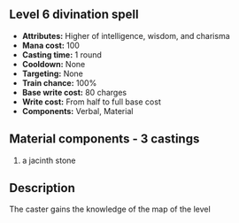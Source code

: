 ## Level 6 divination spell
- **Attributes:** Higher of intelligence, wisdom, and charisma
- **Mana cost:** 100
- **Casting time:** 1 round
- **Cooldown:** None
- **Targeting:** None
- **Train chance:** 100%
- **Base write cost:** 80 charges
- **Write cost:** From half to full base cost
- **Components:** Verbal, Material
## Material components - 3 castings
1. a jacinth stone
## Description
The caster gains the knowledge of the map of the level
